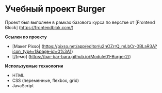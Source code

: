 # Учебный проект Burger
Проект был выполнен в рамках базового курса по верстке от [Frontend Block] (https://frontendblok.com/)

**Ссылки по проекту**
- [Макет Pixso] (https://pixso.net/app/editor/u2nOZrrQ_mLbCr-0BLaR3A?icon_type=1&page-id=0%3A1)
- [Демо] (https://bar-bar-bara.github.io/Module01-Burger2/)

**Используемые технологии**
- HTML
- CSS (переменные, flexbox, grid)
- JavaScript